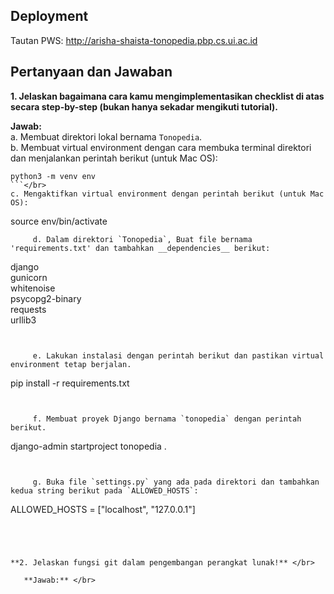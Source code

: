 ## Deployment
Tautan PWS: http://arisha-shaista-tonopedia.pbp.cs.ui.ac.id

## Pertanyaan dan Jawaban
**1. Jelaskan bagaimana cara kamu mengimplementasikan checklist di atas secara step-by-step (bukan hanya sekadar mengikuti tutorial).**  
     
   **Jawab:**  
     a. Membuat direktori lokal bernama `Tonopedia`.  
     b. Membuat virtual environment dengan cara membuka terminal direktori dan menjalankan perintah berikut (untuk Mac OS):  
```
python3 -m venv env
```</br>
c. Mengaktifkan virtual environment dengan perintah berikut (untuk Mac OS):  
```
source env/bin/activate
```
     d. Dalam direktori `Tonopedia`, Buat file bernama 'requirements.txt' dan tambahkan __dependencies__ berikut:  
```
django  
gunicorn  
whitenoise  
psycopg2-binary  
requests  
urllib3  
```


     e. Lakukan instalasi dengan perintah berikut dan pastikan virtual environment tetap berjalan.  
```
pip install -r requirements.txt
```


     f. Membuat proyek Django bernama `tonopedia` dengan perintah berikut.  
```
django-admin startproject tonopedia .
```


     g. Buka file `settings.py` yang ada pada direktori dan tambahkan kedua string berikut pada `ALLOWED_HOSTS`:
```
ALLOWED_HOSTS = ["localhost", "127.0.0.1"]
```




**2. Jelaskan fungsi git dalam pengembangan perangkat lunak!** </br>  

   **Jawab:** </br>  
